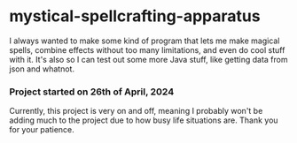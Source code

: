 # mystical-spellcrafting-apparatus
I always wanted to make some kind of program that lets me make magical spells, combine effects without too many limitations, and even do cool stuff with it. It's also so I can test out some more Java stuff, like getting data from json and whatnot.

### Project started on 26th of April, 2024

Currently, this project is very on and off, meaning I probably won't be adding much to the project due to how busy life situations are. Thank you for your patience.